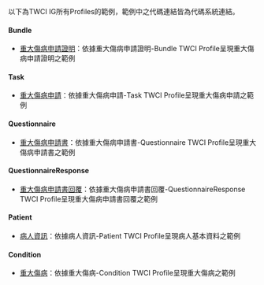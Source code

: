 以下為TWCI IG所有Profiles的範例，範例中之代碼連結皆為代碼系統連結。

#### Bundle
 - [重大傷病申請證明](Bundle-bun-min.html)：依據重大傷病申請證明-Bundle TWCI Profile呈現重大傷病申請證明之範例

#### Task
 - [重大傷病申請](Task-tas-min.html)：依據重大傷病申請-Task TWCI Profile呈現重大傷病申請之範例

#### Questionnaire
-  [重大傷病申請書](Questionnaire-apply-catastrophic-illness.html)：依據重大傷病申請書-Questionnaire TWCI Profile呈現重大傷病申請書之範例

#### QuestionnaireResponse
-  [重大傷病申請書回覆](QuestionnaireResponse-queRes-min.html)：依據重大傷病申請書回覆-QuestionnaireResponse TWCI Profile呈現重大傷病申請書回覆之範例

#### Patient
 - [病人資訊](Patient-pat-min.html)：依據病人資訊-Patient TWCI Profile呈現病人基本資料之範例

#### Condition
 - [重大傷病](Condition-con-min.html)：依據重大傷病-Condition TWCI Profile呈現重大傷病之範例